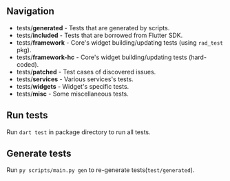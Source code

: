 ## Navigation

- tests/**generated** - Tests that are generated by scripts.
- tests/**included** - Tests that are borrowed from Flutter SDK.
- tests/**framework** - Core's widget building/updating tests (using `rad_test` pkg).
- tests/**framework-hc** - Core's widget building/updating tests (hard-coded).
- tests/**patched** - Test cases of discovered issues.
- tests/**services** - Various services's tests.
- tests/**widgets** - Widget's specific tests.
- tests/**misc** - Some miscellaneous tests.

## Run tests
Run `dart test` in package directory to run all tests.

## Generate tests
Run `py scripts/main.py gen` to re-generate tests(`test/generated`).
